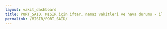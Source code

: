 ```yaml
---
layout: vakit_dashboard
title: PORT_SAID, MISIR için iftar, namaz vakitleri ve hava durumu - ilçe/eyalet seç
permalink: /MISIR/PORT_SAID/
---
```


<script type="text/javascript">
  var GLOBAL_COUNTRY = 'MISIR';
  var GLOBAL_CITY = 'PORT_SAID';
  var GLOBAL_STATE = '';
  var lat = 72;
  var lon = 21;
</script>
